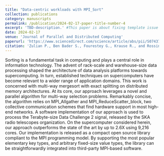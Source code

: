 ```yaml
---
title: "Data-centric workloads with MPI_Sort"
collection: publications
category: manuscripts
permalink: /publication/2024-02-17-paper-title-number-4
excerpt: 'TBD-description.' #This paper is about fixing template issue #693.'
date: 2024-02-17
venue: 'Journal of Parallel and Distributed Computing'
paperurl: 'https://www.sciencedirect.com/science/article/abs/pii/S0743731523002034'
citation: 'Zulian P., Ben Bader S., Fourestey G., Krause R., and Rossinelli, D.'
---
```


Sorting is a fundamental task in computing and plays a central role in information technology. The advent of rack-scale and warehouse-size data processing shaped the architecture of data analysis platforms towards supercomputing. In turn, established techniques on supercomputers have become relevant to a wider range of application domains. This work is concerned with multi-way mergesort with exact splitting on distributed memory architectures. At its core, our approach leverages a novel and parallel algorithm for multi-way selection problems. Remarkably concise, the algorithm relies on MPI_Allgather and MPI_ReduceScatter_block, two collective communication schemes that find hardware support in most high-end networks. A software implementation of our approach is used to process the Terabyte-size Data Challenge 2 signal, released by the SKA radio telescopes organization. On the supercomputer considered herein, our approach outperforms the state of the art by up to 2.6X using 9,216 cores. Our implementation is released as a compact open source library compliant to the MPI programming model. By supporting the most popular elementary key types, and arbitrary fixed-size value types, the library can be straightforwardly integrated into third-party MPI-based software.
